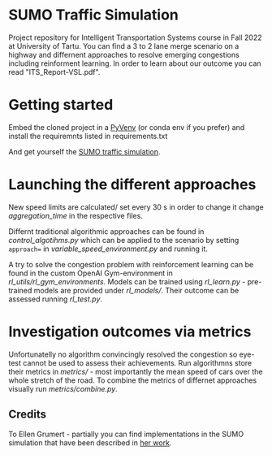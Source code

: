 # SUMO Traffic Simulation
Project repository for Intelligent Transportation Systems course in Fall 2022 at University of Tartu.
You can find a 3 to 2 lane merge scenario on a highway and differnent approaches to resolve emerging congestions including reinforment learning.
In order to learn about our outcome you can read "ITS_Report-VSL.pdf".

# Getting started
Embed the cloned project in a [PyVenv](https://docs.python.org/3/library/venv.html) (or conda env if you prefer) and install the requiremnts listed in requirements.txt

And get yourself the [SUMO traffic simulation](https://www.eclipse.org/sumo/).

# Launching the different approaches

New speed limits are calculated/ set every 30 s in order to change it change *aggregation_time* in the respective files.

Differnt traditional algorithmic approaches can be found in *control_algotihms.py* which can be applied to the scenario by setting `approach=` in *variable_speed_environment.py* and running it.

A try to solve the congestion problem with reinforcement learning can be found in the custom OpenAI Gym-environment in *rl_utils/rl_gym_environments*. Models can be trained using *rl_learn.py* - pre-trained models are provided under *rl_models/*. Their outcome can be assessed running *rl_test.py*.

# Investigation outcomes via metrics

Unfortunatelly no algorithm convincingly resolved the congestion so eye-test cannot be used to assess their achievements. Run algorithmns store their metrics in *metrics/* - most importantly the mean speed of cars over the whole stretch of the road. To combine the metrics of differnet approaches visually run *metrics/combine.py*.

## Credits

To Ellen Grumert - partially you can find implementations in the SUMO simulation that have been described in  [her work](http://vti.diva-portal.org/smash/get/diva2:794891/FULLTEXT01.pdf).
